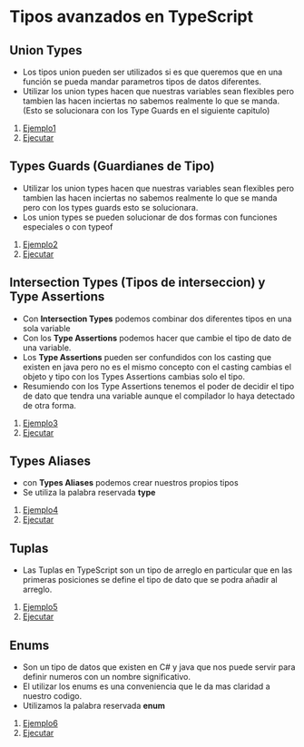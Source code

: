 # Tipos avanzados en TypeScript

## Union Types
- Los tipos union pueden ser utilizados si es que queremos que en una función se pueda mandar parametros tipos de datos diferentes.
- Utilizar los union types hacen que nuestras variables sean flexibles pero tambien las hacen inciertas no sabemos realmente lo que se manda. (Esto se solucionara con los Type Guards en el siguiente capitulo)
1. [Ejemplo1](../examples/4-types-advanced/ejemplo1/README.md)
2. [Ejecutar](https://repl.it/@gnujavasergio/15union-types)

## Types Guards (Guardianes de Tipo)
- Utilizar los union types hacen que nuestras variables sean flexibles pero tambien las hacen inciertas no sabemos realmente lo que se manda pero con los types guards esto se solucionara.
- Los union types se pueden solucionar de dos formas con funciones especiales o con typeof
1. [Ejemplo2](../examples/4-types-advanced/ejemplo2/README.md)
2. [Ejecutar](https://repl.it/@gnujavasergio/16type-guards)    

## Intersection Types (Tipos de interseccion) y Type Assertions
- Con **Intersection Types** podemos combinar dos diferentes tipos en una sola variable
- Con los **Type Assertions** podemos hacer que cambie el tipo de dato de una variable.
- Los **Type Assertions** pueden ser confundidos con los casting que existen en java pero no es el mismo concepto con el casting cambias el objeto y tipo con los Types Assertions cambias solo el tipo.
- Resumiendo con los Type Assertions tenemos el poder de decidir el tipo de dato que tendra una variable aunque el compilador lo haya detectado de otra forma.
1. [Ejemplo3](../examples/4-types-advanced/ejemplo3/README.md)
2. [Ejecutar](https://repl.it/@gnujavasergio/17intersection-types)    

## Types Aliases
- con **Types Aliases** podemos crear nuestros propios tipos
- Se utiliza la palabra reservada **type**
1. [Ejemplo4](../examples/4-types-advanced/ejemplo4/README.md)
2. [Ejecutar](https://repl.it/@gnujavasergio/18type-aliases)        

## Tuplas
- Las Tuplas en TypeScript son un tipo de arreglo en particular que en las primeras posiciones se define el tipo de dato que se podra añadir al arreglo.
1. [Ejemplo5](../examples/4-types-advanced/ejemplo5/README.md)
2. [Ejecutar](https://repl.it/@gnujavasergio/19tuplas)      

## Enums
- Son un tipo de datos que existen en C# y java que nos puede servir para definir numeros con un nombre significativo.
- El utilizar los enums es una conveniencia que le da mas claridad a nuestro codigo.
- Utilizamos la palabra reservada **enum**
1. [Ejemplo6](../examples/4-types-advanced/ejemplo6/README.md)
2. [Ejecutar](https://repl.it/@gnujavasergio/20enums)  